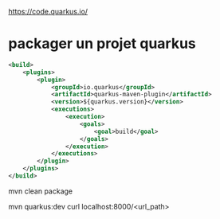 https://code.quarkus.io/ <!--Site pour initializer un projet quarkus-->

# packager un projet quarkus
``` xml
<build>
    <plugins>
        <plugin>
            <groupId>io.quarkus</groupId>
            <artifactId>quarkus-maven-plugin</artifactId>
            <version>${quarkus.version}</version>
            <executions>
                <execution>
                    <goals>
                        <goal>build</goal>
                    </goals>
                </execution>
            </executions>
        </plugin>
    </plugins>
</build>
```
mvn clean package

mvn quarkus:dev <!--Lancer le projet en mode développement-->
curl localhost:8000/<url_path> <!--permet de tester un url d'un apiREST si ça marche(un peu comme postman)-->